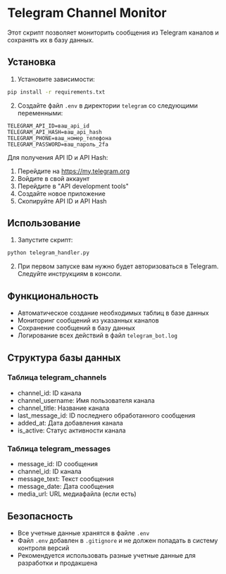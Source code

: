 # Telegram Channel Monitor

Этот скрипт позволяет мониторить сообщения из Telegram каналов и сохранять их в базу данных.

## Установка

1. Установите зависимости:
```bash
pip install -r requirements.txt
```

2. Создайте файл `.env` в директории `telegram` со следующими переменными:
```
TELEGRAM_API_ID=ваш_api_id
TELEGRAM_API_HASH=ваш_api_hash
TELEGRAM_PHONE=ваш_номер_телефона
TELEGRAM_PASSWORD=ваш_пароль_2fa
```

Для получения API ID и API Hash:
1. Перейдите на https://my.telegram.org
2. Войдите в свой аккаунт
3. Перейдите в "API development tools"
4. Создайте новое приложение
5. Скопируйте API ID и API Hash

## Использование

1. Запустите скрипт:
```bash
python telegram_handler.py
```

2. При первом запуске вам нужно будет авторизоваться в Telegram. Следуйте инструкциям в консоли.

## Функциональность

- Автоматическое создание необходимых таблиц в базе данных
- Мониторинг сообщений из указанных каналов
- Сохранение сообщений в базу данных
- Логирование всех действий в файл `telegram_bot.log`

## Структура базы данных

### Таблица telegram_channels
- channel_id: ID канала
- channel_username: Имя пользователя канала
- channel_title: Название канала
- last_message_id: ID последнего обработанного сообщения
- added_at: Дата добавления канала
- is_active: Статус активности канала

### Таблица telegram_messages
- message_id: ID сообщения
- channel_id: ID канала
- message_text: Текст сообщения
- message_date: Дата сообщения
- media_url: URL медиафайла (если есть)

## Безопасность

- Все учетные данные хранятся в файле `.env`
- Файл `.env` добавлен в `.gitignore` и не должен попадать в систему контроля версий
- Рекомендуется использовать разные учетные данные для разработки и продакшена 